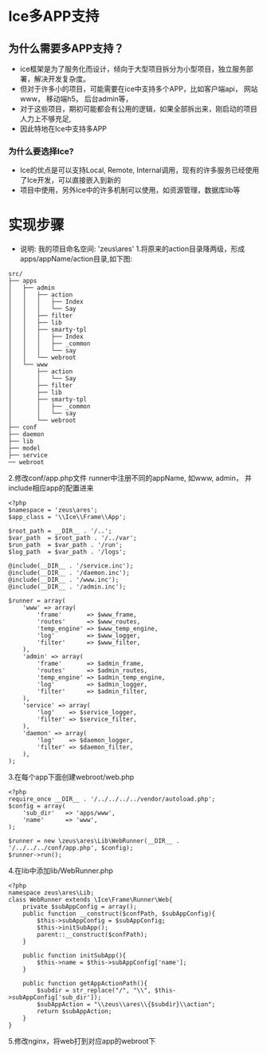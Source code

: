 #  Ice多APP支持
## 为什么需要多APP支持？

* ice框架是为了服务化而设计，倾向于大型项目拆分为小型项目，独立服务部署，解决开发复杂度。
* 但对于许多小的项目，可能需要在ice中支持多个APP，比如客户端api， 网站www， 移动端h5， 后台admin等，
* 对于这些项目，期初可能都会有公用的逻辑，如果全部拆出来，刚启动的项目人力上不够充足,
* 因此特地在Ice中支持多APP

### 为什么要选择Ice?

* Ice的优点是可以支持Local, Remote, Internal调用，现有的许多服务已经使用了Ice开发，可以直接嵌入到新的
* 项目中使用，另外Ice中的许多机制可以使用，如资源管理，数据库lib等

#  实现步骤
* 说明: 我的项目命名空间: 'zeus\ares'
1.将原来的action目录降两级，形成apps/appName/action目录,如下图:
```
src/
├── apps
│   ├── admin
│   │   ├── action
│   │   │   ├── Index
│   │   │   └── Say
│   │   ├── filter
│   │   ├── lib
│   │   ├── smarty-tpl
│   │   │   ├── Index
│   │   │   ├── _common
│   │   │   └── say
│   │   └── webroot
│   └── www
│       ├── action
│       │   └── Say
│       ├── filter
│       ├── lib
│       ├── smarty-tpl
│       │   ├── _common
│       │   └── say
│       └── webroot
├── conf
├── daemon
├── lib
├── model
├── service
── webroot
```
2.修改conf/app.php文件
runner中注册不同的appName, 如www, admin， 并include相应app的配置进来
```
<?php
$namespace = 'zeus\ares';
$app_class = '\\Ice\\Frame\\App';

$root_path = __DIR__ . '/..';
$var_path  = $root_path . '/../var';
$run_path  = $var_path . '/run';
$log_path  = $var_path . '/logs';

@include(__DIR__ . '/service.inc');
@include(__DIR__ . '/daemon.inc');
@include(__DIR__ . '/www.inc');
@include(__DIR__ . '/admin.inc');

$runner = array(
    'www' => array(
        'frame'       => $www_frame,
        'routes'      => $www_routes,
        'temp_engine' => $www_temp_engine,
        'log'         => $www_logger,
        'filter'      => $www_filter,
    ),
    'admin' => array(
        'frame'       => $admin_frame,
        'routes'      => $admin_routes,
        'temp_engine' => $admin_temp_engine,
        'log'         => $admin_logger,
        'filter'      => $admin_filter,
    ),
    'service' => array(
        'log'    => $service_logger,
        'filter' => $service_filter,
    ),
    'daemon' => array(
        'log'    => $daemon_logger,
        'filter' => $daemon_filter,
    ),
);
```
3.在每个app下面创建webroot/web.php
```
<?php
require_once __DIR__ . '/../../../../vendor/autoload.php';
$config = array(
    'sub_dir'   => 'apps/www',
    'name'      => 'www',
);

$runner = new \zeus\ares\Lib\WebRunner(__DIR__ . '/../../../conf/app.php', $config);
$runner->run();
```
4.在lib中添加lib/WebRunner.php
```
<?php
namespace zeus\ares\Lib;
class WebRunner extends \Ice\Frame\Runner\Web{
    private $subAppConfig = array();
    public function __construct($confPath, $subAppConfig){
        $this->subAppConfig = $subAppConfig;
        $this->initSubApp();
        parent::__construct($confPath);
    }

    public function initSubApp(){
        $this->name = $this->subAppConfig['name'];
    }

    public function getAppActionPath(){
        $subdir = str_replace("/", "\\", $this->subAppConfig['sub_dir']);
        $subAppAction = "\\zeus\\ares\\{$subdir}\\action";
        return $subAppAction;
    }
}
```
5.修改nginx，将web打到对应app的webroot下
